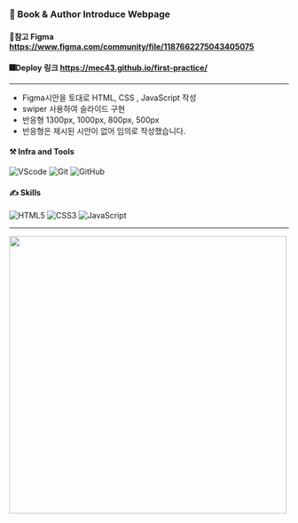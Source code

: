 ### 📖 Book & Author Introduce Webpage

#### 🎇참고 Figma https://www.figma.com/community/file/1187662275043405075

#### 🎆Deploy 링크 https://mec43.github.io/first-practice/

---

- Figma시안을 토대로 HTML, CSS , JavaScript 작성
- swiper 사용하여 슬라이드 구현
- 반응형 1300px, 1000px, 800px, 500px
- 반응형은 제시된 시안이 없어 임의로 작성했습니다.

#### ⚒️ Infra and Tools

![VScode](https://img.shields.io/badge/VSCode-007ACC.svg?&style=for-the-badge&logo=visualstudiocode&logoColor=white)
![Git](https://img.shields.io/badge/git-F05032.svg?&style=for-the-badge&logo=git&logoColor=white)
![GitHub](https://img.shields.io/badge/github-181717.svg?&style=for-the-badge&logo=github&logoColor=white)

#### ✍️ Skills

![HTML5](https://img.shields.io/badge/html5-E34F26.svg?&style=for-the-badge&logo=html5&logoColor=white)
![CSS3](https://img.shields.io/badge/css3-1572B6.svg?&style=for-the-badge&logo=css3&logoColor=white)
![JavaScript](https://img.shields.io/badge/javascript-F7DF1E.svg?&style=for-the-badge&logo=javascript&logoColor=white)

---

<img style="width: 500px" src='https://github.com/MEC43/first-practice/assets/162939173/eb511d17-f9b7-4ea6-a037-8942e39ecfac'>

